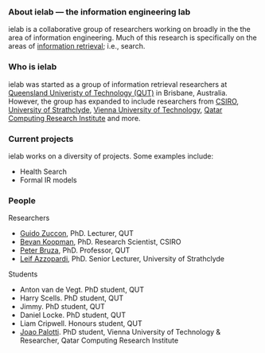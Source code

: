### About ielab &mdash; the information engineering lab
ielab is a collaborative group of researchers working on broadly in the the area of information engineering. Much of this research is specifically on the areas of [information retrieval](https://en.wikipedia.org/wiki/Information_retrieval); i.e., search.

### Who is ielab
ielab was started as a group of information retrieval researchers at [Queensland Univeristy of Technology (QUT)](http://www.qut.edu.au) in Brisbane, Australia. However, the group has expanded to include researchers from [CSIRO](http://csiro.au), [University of Strathclyde](https://www.strath.ac.uk/), [Vienna University of Technology](https://www.tuwien.ac.at/en/), [Qatar Computing Research Institute](http://www.qcri.com) and more.

### Current projects
ielab works on a diversity of projects. Some examples include:
* Health Search
* Formal IR models

### People

Researchers
* [Guido Zuccon](http:zuccon.net), PhD. Lecturer, QUT
* [Bevan Koopman](http://koopman.id.au), PhD. Research Scientist, CSIRO
* [Peter Bruza](http://staff.qut.edu.au/staff/bruza/), PhD. Professor, QUT
* [Leif Azzopardi](http://www.dcs.gla.ac.uk/~leif/), PhD. Senior Lecturer, University of Strathclyde


Students
* Anton van de Vegt. PhD student, QUT
* Harry Scells. PhD student, QUT
* Jimmy. PhD student, QUT
* Daniel Locke. PhD student, QUT
* Liam Cripwell. Honours student, QUT
* [Joao Palotti](http://joaopalotti.com/). PhD student, Vienna University of Technology & Researcher, Qatar Computing Research Institute
